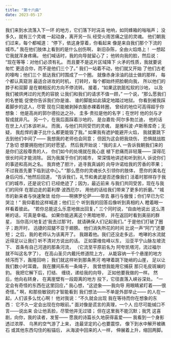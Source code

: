 ```yaml
---
title: "第十六曲"
date: 2023-05-17
---
```

我们来到水流落入下一环
的地方，它们落下时涓涓
地响，如同蜂箱的嗡嗡声；
没多久，就有三个灵魂
一起动身，离开另一队
经受火雨苦痛之惩的灵魂。
他们朝我们过来，每个都喊道：
“停下，依这身穿着，你看起来
像是来自我们那个下流的城市。”
我在他们肢体上看到的是什么创伤啊，
新旧杂陈，全由火焰烙上！
一想起它我就浑身疼痛。
他们喊话时，我的向导就留心了；
他转向我的脸，然后说：
“现在等等：对他们必须有礼。
而且要不是这片区域降下
火矛的性质，我就要说匆忙
更适合你，而不是他们三个了。”
我们一站着不动，他们就又开始
了他们古老的嚎啕；他们三个
抵达我们时围成了一个圈。
就像赤身涂油的战士做的那样，
每个都认真窥测
最适合进攻的时机，
打转时，每个都始终把脸朝向我，
所以他们的脖子和双脚
是在朝相反的方向不停流转。
接着，“如果这肮脏松软的沙地，
以及我们被烘烤过的光秃的容貌
让我们和我们的请求不值一顾，”
一个说，“那么愿我们的名誉能
促使你告诉我们你是谁、
谁的脚能如此镇定地踏过地狱。
你看到被我踩着脚步的这人，尽管
现在只能被剥掉衣服赤裸着转圈，
曾经的地位可高得超乎你想象：
他是高尚的郭尔德拉达之孙，
圭多·贵拉是他的名字；在世时
他的剑与才智成就非凡。
另一个，在我后面踩着沙地的，
是台嘉佐·阿尔多勃兰迪，
他的话在世上人们本该听从。
而我，与他们共同受罚的灵魂，
是雅科波·卢斯蒂库奇；无疑，
我彪悍的妻子比什么都更能毁了我。”
如果我有遮护能避开火焰，
我就要跳下去到他们中间了——
我想我的老师也会同意；
但因为这会把我烧伤，
恐惧就战胜了急切
想要拥抱他们的好愿望。
然后我开始说：“我的主人
一告诉我朝我们来的
是你们这般尊贵的人，
你们如今的处境就在我心底
植下悲痛而非轻蔑——
深得花很长时间才能消除。
因为我属于你们的城市，
常深情地讲述和听到别人
诉说你们的事迹和高尚之名。
我弃绝了胆汁，追寻我真诚的
向导许诺给我的芳香的苹果；
不过我首先要下临到这中心。”
“那么愿你的灵魂长久引领你的肢体，
愿你的美名在身后闪烁，”他然后回道，
“告诉我们，礼节和勇武是否还像我们
活着时那样存于我们的城市，还是说它们
已经绝迹了；因为，最近前来
与我们共同受苦，现在与我们的同伴
在那边走的葛利摩·波西厄尔，
用他的话给我们带来了更多的折磨。”
“城市的新来者与快速聚敛
给你——啊佛罗伦萨——带去
暴行与傲慢；你们早已为它哭泣！”
我仰着脸这样喊道；他们三个
听到我的回答后像听到真相的人
瞪着眼一样看着彼此。
“若你总能这么乐意地做出回复，”
三个同时说，“自由地说出
这么清晰的话，可真是幸福。
如果你能逃离这个黑暗地带，
并在返回时看到美丽的群星，
当你高兴地复述‘我去过那’时，
就请确保人们记起我们。”
于是他们打破了圈子；跑开时，
迅捷的双腿不亚于翅膀。
他们消失所花的时间
比说一声“阿门”还要短；
之后，我的老师认为该离开了。
我跟着他。我们还没走多远，
咆哮的水流就近得足以让我们
听不清对方说出的话。
正如蒙维佐峰以东，
沿亚平宁山脉左坡流下、
首条有自己河道的那条河流，
（它流至平原前名为
阿夸凯塔河，流过福尔
就不叫这名字了），
在高山圣贝内戴托修道院上方，
从能容纳一千个悬崖的地方
倾泻而下，轰隆回响；
我们就这样听到那条黑河
咆哮着跳下陡峭的山崖，
足以让我们数小时耳聋。
我在腰间系有一条绳子，
我曾想我能用它捕获
那只毛皮斑斓的豹。
我把它解下后，打结、
缠绕，递给我的向导，
正如他要我做的一样。
然后，他向右转身，
在离崖壁有一段距离的地方
投下，它径直落入峡谷深处。
“一定会有奇怪的东西在这里回应，”
我心想，“这迹象——我向导
用眼睛紧盯着——很奇怪。”
啊，和那些敏锐的才智能看到
我们想法——不单是外部举止——
的人在一起，人们该多么忧心啊！
他对我说：“不久就会出现
我在等待而你在想象的东西：
它不久一定会出现在你眼前。”
面对像是谎言的真理，一个人
应尽可能缄口不言——说出来
会让他丢脸，尽管他并无过错；
但在这里我不能沉默；我凭
这喜剧，向你，我的读者，发誓——
愿我的诗篇长久地获得喜爱——
我看到一个身影透过浓厚、
乌黑的空气游了上来，
连最坚定的心也要震惊，
像下到水中解开被礁石
或其他东西勾住的船锚后，
从海波中回来的人一样，
伸展着上升，缩回两脚。